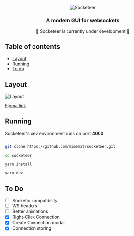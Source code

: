 
<p  align="center">

<img  src="https://i.imgur.com/kTiSx6X.png"  alt="Socketeer"  />

</p>

  

<h3  align="center">A modern GUI for websockets</h1>

  

<p  align="center">🚧 Socketeer is currently under development 🚧</p>

 ## Table of contents
- [Layout](#layout)
- [Running](#running)
- [To do](#to-do)

## Layout

  

![Layout](https://i.imgur.com/43JcHLp.png)

[Figma link](https://www.figma.com/file/RvMRH34SNyzKMUBI9Fa6x8/Socketeer?node-id=0%3A1)

  

## Running

  

Socketeer's dev environment runs on port **4000**

  

```bash

git clone https://github.com/mimemat/socketeer.git

cd socketeer

yarn install

yarn dev

```

## To Do
- [ ] Socketio compatibility
- [ ] WS headers
- [ ] Better animations
- [x] Right-Click Connection
- [x] Create Connection modal
- [x] Connection storing